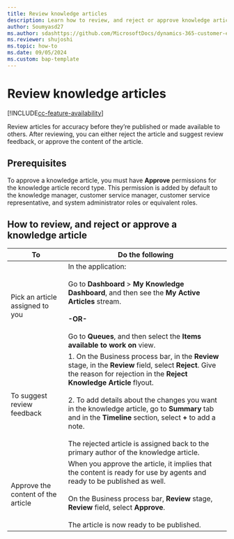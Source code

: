 ```yaml
---
title: Review knowledge articles 
description: Learn how to review, and reject or approve knowledge articles. 
author: Soumyasd27
ms.author: sdashttps://github.com/MicrosoftDocs/dynamics-365-customer-engagement-pr/compare/ss-4300248-freshness-aug?expand=1#diff-6abb5ae6c4dd1cd7161cd96919f757e6f365c2ef4b26974801bafe116f7edaba
ms.reviewer: shujoshi
ms.topic: how-to
ms.date: 09/05/2024
ms.custom: bap-template
---
```


# Review knowledge articles

[!INCLUDE[cc-feature-availability](../../includes/cc-feature-availability.md)]


Review articles for accuracy before they’re published or made available to others. After reviewing, you can either reject the article and suggest review feedback, or approve the content of the article.

## Prerequisites

To approve a knowledge article, you must have **Approve** permissions for the knowledge article record type. This permission is added by default to the knowledge manager, customer service manager, customer service representative, and system administrator roles or equivalent roles.

## How to review, and reject or approve a knowledge article

|To|Do the following|  
|--------|-------------|  
|Pick an article assigned to you|In the application: <br /><br /> Go to **Dashboard** > **My Knowledge Dashboard**, and then see the **My Active Articles** stream.<br /><br /> **-OR-**<br /><br /> Go to **Queues**, and then select the **Items available to work on** view.|  
|To suggest review feedback|1.  On the Business process bar, in the **Review** stage, in the **Review** field, select **Reject**. Give the reason for rejection in the **Reject Knowledge Article** flyout. <br /><br />2.  To add details about the changes you want in the knowledge article, go to **Summary** tab and in the **Timeline** section, select **+** to add a note.<br /><br /> The rejected article is  assigned back to the primary author of the knowledge article.|  
|Approve the content of the article|When you approve the article, it implies that the content is ready for use by agents and ready to be published as well.<br /><br /> On the Business process bar, **Review** stage, **Review** field, select **Approve**.<br /><br /> The article is now ready to be published.|